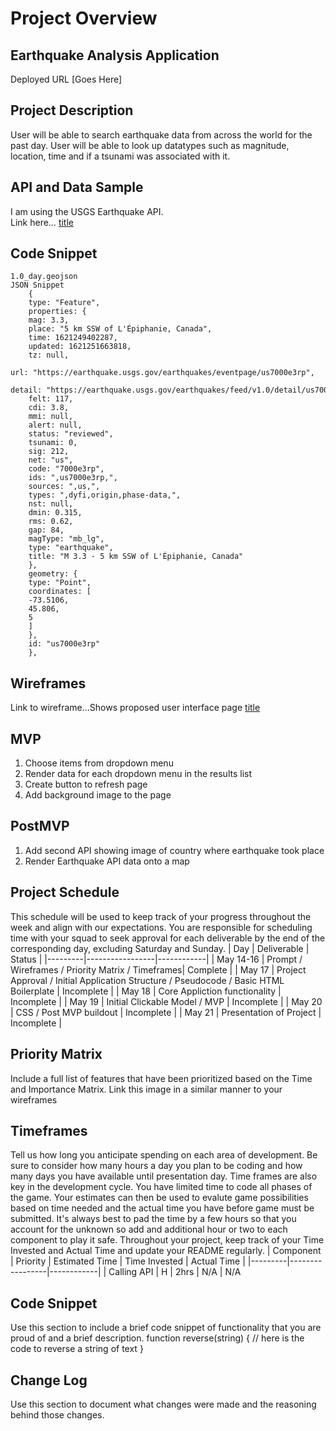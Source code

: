 # Project Overview

## Earthquake Analysis Application
Deployed URL [Goes Here]

## Project Description
User will be able to search earthquake data from across the world for the past day.  User will be able to look up datatypes such as magnitude, location, time and if a tsunami was associated with it.

## API and Data Sample
I am using the USGS Earthquake API.  
Link here… [title](https://earthquake.usgs.gov/earthquakes/feed/v1.0/summary/)

## Code Snippet
```
1.0_day.geojson
JSON Snippet
	{
	type: "Feature",
	properties: {
	mag: 3.3,
	place: "5 km SSW of L'Épiphanie, Canada",
	time: 1621249402287,
	updated: 1621251663818,
	tz: null,
	url: "https://earthquake.usgs.gov/earthquakes/eventpage/us7000e3rp",
	detail: "https://earthquake.usgs.gov/earthquakes/feed/v1.0/detail/us7000e3rp.geojson",
	felt: 117,
	cdi: 3.8,
	mmi: null,
	alert: null,
	status: "reviewed",
	tsunami: 0,
	sig: 212,
	net: "us",
	code: "7000e3rp",
	ids: ",us7000e3rp,",
	sources: ",us,",
	types: ",dyfi,origin,phase-data,",
	nst: null,
	dmin: 0.315,
	rms: 0.62,
	gap: 84,
	magType: "mb_lg",
	type: "earthquake",
	title: "M 3.3 - 5 km SSW of L'Épiphanie, Canada"
	},
	geometry: {
	type: "Point",
	coordinates: [
	-73.5106,
	45.806,
	5
	]
	},
	id: "us7000e3rp"
	},
```
## Wireframes
Link to wireframe…Shows proposed user interface page
[title](https://imgur.com/x1icC5T)

## MVP
1. Choose items from dropdown menu
2. Render data for each dropdown menu in the results list
3. Create button to refresh page
4. Add background image to the page

## PostMVP
1. Add second API showing image of country where earthquake took place
2. Render Earthquake API data onto a map

## Project Schedule
This schedule will be used to keep track of your progress throughout the week and align with our expectations.
You are responsible for scheduling time with your squad to seek approval for each deliverable by the end of the corresponding day, excluding Saturday and Sunday.
|   Day   |   Deliverable   |   Status   |
|---------|-----------------|------------|
| May 14-16 | Prompt / Wireframes / Priority Matrix / Timeframes| Complete |
| May 17 | Project Approval / Initial Application Structure / Pseudocode / Basic HTML Boilerplate | Incomplete |
| May 18 | Core Appliction functionality | Incomplete |
| May 19 | Initial Clickable Model / MVP | Incomplete |
| May 20 | CSS / Post MVP buildout | Incomplete |
| May 21 | Presentation of Project | Incomplete |


## Priority Matrix
Include a full list of features that have been prioritized based on the Time and Importance Matrix. Link this image in a similar manner to your wireframes

## Timeframes
Tell us how long you anticipate spending on each area of development. Be sure to consider how many hours a day you plan to be coding and how many days you have available until presentation day.
Time frames are also key in the development cycle. You have limited time to code all phases of the game. Your estimates can then be used to evalute game possibilities based on time needed and the actual time you have before game must be submitted. It's always best to pad the time by a few hours so that you account for the unknown so add and additional hour or two to each component to play it safe. Throughout your project, keep track of your Time Invested and Actual Time and update your README regularly.
| Component | Priority | Estimated Time | Time Invested | Actual Time |
|---------|-----------------|------------|
| Calling API | H | 2hrs | N/A | N/A

## Code Snippet
Use this section to include a brief code snippet of functionality that you are proud of and a brief description.
function reverse(string) {
	// here is the code to reverse a string of text
}

## Change Log
Use this section to document what changes were made and the reasoning behind those changes.

